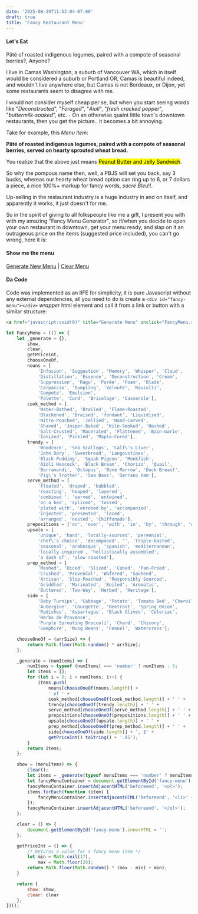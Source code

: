 ```yaml
---
date: '2025-08-29T11:53:04-07:00'
draft: true
title: 'Fancy Restaurant Menu'
---
```


#### Let's Eat

Pâté of roasted indigenous legumes, paired with a compote of seasonal berries?, Anyone?

I live in Camas Washington, a suburb of Vancouver WA, which in itself would be considered a suburb or Portland OR, Camas is beautiful indeed, and wouldn't live anywhere else, but Camas is not Bordeaux, or Dijon, yet some restaurants seem to disagree with me.

I would not consider myself cheap per se, but when you start seeing words like "_Deconstructed_", "_Foraged_", "_Aioli_", "_fresh cracked pepper_", "_buttermilk-soaked_", etc. - On an otherwise quaint little town's downtown restaurants, then you get the picture.. it becomes a bit annoying.

Take for example, this _Menu item_:

**Pâté of roasted indigenous legumes, paired with a compote of seasonal berries, served on hearty sprouted wheat bread.**

You realize that the above just means <mark>Peanut Butter and Jelly Sandwich</mark>.

So why the pompous name then, well, a PBJS will set you back, say 3 bucks, whereas our hearty wheat bread option can ring up to 6, or 7 dollars a piece, a nice 100%+ markup for fancy words, _sacré Bleu_!!.

Up-selling in the restaurant industry is a huge industry in and on itself, and apparently it works, it just doesn't for me.

So in the spirit of giving to all folkspeople like me a gift, I present you with with my amazing "Fancy Menu Generator", so if/when you decide to open your own restaurant in downtown, get your menu ready, and slap on it an outrageous price on the items (suggested price included), you can't go wrong, here it is:

#### Show me the menu

<a href="javascript:void(0)" title="Generate Menu" onclick="return FancyMenu.show();">Generate New Menu</a> |
<a href="javascript:void(0)" title="Clear Menu" onclick="return FancyMenu.clear();">Clear Menu</a>

<div id="fancy-menu" style="margin:10px 0;"></div>

#### Da Code

Code was implemented as an IIFE for simplicity, it is pure Javascript without any external dependencies, all you
need to do is create a `<div id="fancy-menu"></div>` _wrapper_ html element and call it from a link or button with
a similar structure:

```html
<a href="javascript:void(0)" title="Generate Menu" onclick="FancyMenu.show();">Generate Menu</a>
```

```javascript
let FancyMenu = (() => {
    let _generate = {},
        show,
        clear,
        getPriceInt,
        chooseOneOf,
        nouns = [
            'Infusion', 'Suggestion', 'Memory', 'Whisper', 'Cloud',
            'Distillation', 'Essence', 'Deconstruction', 'Cream',
            'Suppression', 'Ragu', 'Purée', 'Foam', 'Blade',
            'Carpaccio', 'Dumpling', 'Velouté', 'Raviolli',
            'Compote', 'Emulsion',
            'Palette', 'Curd', 'Bricolage', 'Casserole'],
        cook_method = [
            'Water-Bathed', 'Broiled', 'Flame-Roasted',
            'Blackened', 'Braised', 'fondant', 'Liquidised',
            'Nitro-Poached', 'Jellied', 'Hand-Carved',
            'Shaved', 'Josper-Baked', 'Kiln-Smoked', 'Hashed',
            'Salt-Crusted', 'Macerated', 'Flattened', 'Bain-marie',
            'Ionized', 'Pickled', 'Maple-Cured'],
        trendy = [
            'Woodcock', 'Sea Scallops', 'Calf\'s Liver',
            'John Dory', 'Sweetbread', 'Langoustines',
            'Black Pudding', 'Squab Pigeon', 'Monkfish',
            'Aĩoli Hancock', 'Black Bream', 'Chorizo', 'Quail',
            'Barramundi', 'Octopus', 'Bone Marrow', 'Duck Breast',
            'Pig\'s Trotter', 'Sea Bass', 'Serrano Ham'],
        serve_method = [
            'floated', 'draped', 'bubbled',
            'reasting', 'heaped', 'layered',
            'combined ', 'served', 'entwined',
            'on a bed', 'spliced', 'tossed',
            'plated with', 'enrobed by', 'accompanied',
            'injected', 'presented', 'laced',
            'arranged', 'nested', 'Chiffonade'],
        prepositions = ['on', 'over', 'with', 'in', 'by', 'through', 'within'],
        upsale = [
            'unique', 'hand', 'locally-sourced', 'perennial',
            'chef\'s choice', 'decomposed', '', 'triple-basted',
            'seasonal', 'arabesque', 'spanish', 'mediterranean',
            'locally-inspired', 'hollistically assembled',
            'a dash of', 'slow roasted'],
        prep_method = [
            'Mashed', 'Diced', 'Sliced', 'Cubed', 'Pan-Fried',
            'Crushed', 'Provenčal', 'Wafered', 'Sauteed',
            'Artisan', 'Slop-Poached', 'Responsibly Sourced',
            'Griddled', 'Marinated', 'Boiled', 'Aromatic',
            'Buttered', 'Two-Way', 'Herbed', 'Heritage'],
        side = [
            'Baby Turnips', 'Cabbage', 'Potato', 'Tomato Bed', 'Chervil',
            'Aubergine', 'Courgette', 'Beetroot', 'Spring Onion',
            'Radishes', 'Asparragus', 'Black Olives', 'Celeriac',
            'Herbs de Provence',
            'Purple Sprouting Broccoli', 'Chard', 'Chicory',
            'Semphire', 'Mung Beans', 'Fennel', 'Watercress'];

    chooseOneOf = (arrSize) => {
        return Math.floor(Math.random() * arrSize);
    };

    _generate = (numItems) => {
        numItems = typeof (numItems) === 'number' ? numItems : 5;
        let items = [];
        for (let i = 0; i < numItems; i++) {
            items.push(
                nouns[chooseOneOf(nouns.length)] +
                ' of ' +
                cook_method[chooseOneOf(cook_method.length)] + ' ' +
                trendy[chooseOneOf(trendy.length)] + ' ' +
                serve_method[chooseOneOf(serve_method.length)] + ' ' +
                prepositions[chooseOneOf(prepositions.length)] + ' ' +
                upsale[chooseOneOf(upsale.length)] + ' ' +
                prep_method[chooseOneOf(prep_method.length)] + ' ' +
                side[chooseOneOf(side.length)] + ', $' +
                getPriceInt().toString() + '.95');
        }
        return items;
    };

    show = (menuItems) => {
        clear();
        let items = _generate(typeof menuItems === 'number' ? menuItems : 10);
        let fancyMenuContainer = document.getElementById('fancy-menu');
        fancyMenuContainer.insertAdjacentHTML('beforeend', '<ol>');
        items.forEach(function (item) {
            fancyMenuContainer.insertAdjacentHTML('beforeend', '<li>' + item + '</li>');
        });
        fancyMenuContainer.insertAdjacentHTML('beforeend', '</ol>');
    };

    clear = () => {
        document.getElementById('fancy-menu').innerHTML = '';
    };

    getPriceInt = () => {
        /* Returns a value for a fancy menu item */
        let min = Math.ceil(17),
            max = Math.floor(26);
        return Math.floor(Math.random() * (max - min) + min);
    }

    return {
        show: show,
        clear: clear
    };
})();
```

<script>
let FancyMenu = (() => {
    let _generate = {},
        show,
        clear,
        getPriceInt,
        chooseOneOf,
        nouns = [
            'Infusion', 'Suggestion', 'Memory', 'Whisper', 'Cloud',
            'Distillation', 'Essence', 'Deconstruction', 'Cream',
            'Suppression', 'Ragu', 'Purée', 'Foam', 'Blade',
            'Carpaccio', 'Dumpling', 'Velouté', 'Raviolli',
            'Compote', 'Emulsion',
            'Palette', 'Curd', 'Bricolage', 'Casserole'],
        cook_method = [
            'Water-Bathed', 'Broiled', 'Flame-Roasted',
            'Blackened', 'Braised', 'fondant', 'Liquidised',
            'Nitro-Poached', 'Jellied', 'Hand-Carved',
            'Shaved', 'Josper-Baked', 'Kiln-Smoked', 'Hashed',
            'Salt-Crusted', 'Macerated', 'Flattened', 'Bain-marie',
            'Ionized', 'Pickled', 'Maple-Cured'],
        trendy = [
            'Woodcock', 'Sea Scallops', 'Calf\'s Liver',
            'John Dory', 'Sweetbread', 'Langoustines',
            'Black Pudding', 'Squab Pigeon', 'Monkfish',
            'Aĩoli Hancock', 'Black Bream', 'Chorizo', 'Quail',
            'Barramundi', 'Octopus', 'Bone Marrow', 'Duck Breast',
            'Pig\'s Trotter', 'Sea Bass', 'Serrano Ham'],
        serve_method = [
            'floated', 'draped', 'bubbled',
            'reasting', 'heaped', 'layered',
            'combined ', 'served', 'entwined',
            'on a bed', 'spliced', 'tossed',
            'plated with', 'enrobed by', 'accompanied',
            'injected', 'presented', 'laced',
            'arranged', 'nested', 'Chiffonade'],
        prepositions = ['on', 'over', 'with', 'in', 'by', 'through', 'within'],
        upsale = [
            'unique', 'hand', 'locally-sourced', 'perennial',
            'chef\'s choice', 'decomposed', '', 'triple-basted',
            'seasonal', 'arabesque', 'spanish', 'mediterranean',
            'locally-inspired', 'hollistically assembled',
            'a dash of', 'slow roasted'],
        prep_method = [
            'Mashed', 'Diced', 'Sliced', 'Cubed', 'Pan-Fried',
            'Crushed', 'Provenčal', 'Wafered', 'Sauteed',
            'Artisan', 'Slop-Poached', 'Responsibly Sourced',
            'Griddled', 'Marinated', 'Boiled', 'Aromatic',
            'Buttered', 'Two-Way', 'Herbed', 'Heritage'],
        side = [
            'Baby Turnips', 'Cabbage', 'Potato', 'Tomato Bed', 'Chervil',
            'Aubergine', 'Courgette', 'Beetroot', 'Spring Onion',
            'Radishes', 'Asparragus', 'Black Olives', 'Celeriac',
            'Herbs de Provence',
            'Purple Sprouting Broccoli', 'Chard', 'Chicory',
            'Semphire', 'Mung Beans', 'Fennel', 'Watercress'];

    chooseOneOf = (arrSize) => {
        return Math.floor(Math.random() * arrSize);
    };

    _generate = (numItems) => {
        numItems = typeof (numItems) === 'number' ? numItems : 5;
        let items = [];
        for (let i = 0; i < numItems; i++) {
            items.push(
                nouns[chooseOneOf(nouns.length)] +
                ' of ' +
                cook_method[chooseOneOf(cook_method.length)] + ' ' +
                trendy[chooseOneOf(trendy.length)] + ' ' +
                serve_method[chooseOneOf(serve_method.length)] + ' ' +
                prepositions[chooseOneOf(prepositions.length)] + ' ' +
                upsale[chooseOneOf(upsale.length)] + ' ' +
                prep_method[chooseOneOf(prep_method.length)] + ' ' +
                side[chooseOneOf(side.length)] + ', $' +
                getPriceInt().toString() + '.95');
        }
        return items;
    };

    show = (menuItems) => {
        clear();
        let items = _generate(typeof menuItems === 'number' ? menuItems : 10);
        let fancyMenuContainer = document.getElementById('fancy-menu');
        fancyMenuContainer.insertAdjacentHTML('beforeend', '<ol>');
        items.forEach(function (item) {
            fancyMenuContainer.insertAdjacentHTML('beforeend', '<li>' + item + '</li>');
        });
        fancyMenuContainer.insertAdjacentHTML('beforeend', '</ol>');
    };

    clear = () => {
        document.getElementById('fancy-menu').innerHTML = '';
    };

    getPriceInt = () => {
        /* Returns a value for a fancy menu item */
        let min = Math.ceil(17),
            max = Math.floor(26);
        return Math.floor(Math.random() * (max - min) + min);
    }

    return {
        show: show,
        clear: clear
    };
})();
FancyMenu.show();
</script>

